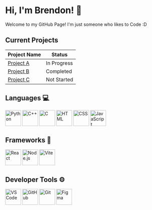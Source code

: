 # Hi, I'm Brendon! 👋

Welcome to my GitHub Page! I'm just someone who likes to Code :D

## Current Projects

| Project Name        | Status       |
|---------------------|--------------|
| [Project A](https://github.com/username/project-a) | In Progress  |
| [Project B](https://github.com/username/project-b) | Completed    |
| [Project C](https://github.com/username/project-c) | Not Started  |

## Languages 💻
<div>
  <img src="https://tech-icons.dev/icons/python.svg" alt="Python" width="50" height="50" />
  <img src="https://tech-icons.dev/icons/cplusplus.svg" alt="C++" width="50" height="50" />
  <img src="https://tech-icons.dev/icons/c.svg" alt="C" width="50" height="50" />
  <img src="https://tech-icons.dev/icons/html5.svg" alt="HTML" width="50" height="50" />
  <img src="https://tech-icons.dev/icons/css3.svg" alt="CSS" width="50" height="50" />
  <img src="https://tech-icons.dev/icons/javascript.svg" alt="JavaScript" width="50" height="50" />
</div>

## Frameworks 🧠
<div>
  <img src="https://tech-icons.dev/icons/react.svg" alt="React" width="50" height="50" />
  <img src="https://tech-icons.dev/icons/nodejs.svg" alt="Node.js" width="50" height="50" />
  <img src="https://tech-icons.dev/icons/vite.svg" alt="Vite" width="50" height="50" />
</div>

## Developer Tools ⚙️
<div>
  <img src="https://tech-icons.dev/icons/vscode.svg" alt="VS Code" width="50" height="50" />
  <img src="https://tech-icons.dev/icons/github.svg" alt="GitHub" width="50" height="50" />
  <img src="https://tech-icons.dev/icons/git.svg" alt="Git" width="50" height="50" />
  <img src="https://tech-icons.dev/icons/figma.svg" alt="Figma" width="50" height="50" />
</div>
